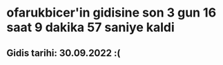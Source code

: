 # ofarukbicer'in gidisine son 3 gun 16 saat 9 dakika 57 saniye kaldi

## Gidis tarihi: 30.09.2022 :(